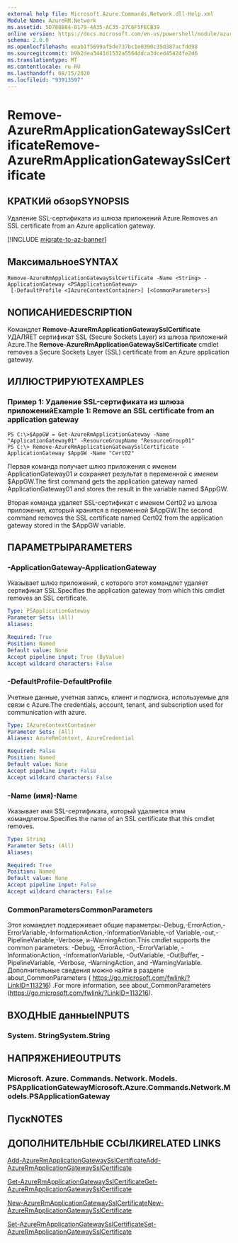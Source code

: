 ```yaml
---
external help file: Microsoft.Azure.Commands.Network.dll-Help.xml
Module Name: AzureRM.Network
ms.assetid: 5D788B84-0179-4A35-AC35-27C6F5FECB39
online version: https://docs.microsoft.com/en-us/powershell/module/azurerm.network/remove-azurermapplicationgatewaysslcertificate
schema: 2.0.0
ms.openlocfilehash: eeab1f5699af5de737bc1e0390c35d387acfdd98
ms.sourcegitcommit: b9b2dea3441d1532a5564ddca3dced45424fe2d6
ms.translationtype: MT
ms.contentlocale: ru-RU
ms.lasthandoff: 08/15/2020
ms.locfileid: "93913597"
---
```

# <span data-ttu-id="16659-101">Remove-AzureRmApplicationGatewaySslCertificate</span><span class="sxs-lookup"><span data-stu-id="16659-101">Remove-AzureRmApplicationGatewaySslCertificate</span></span>

## <span data-ttu-id="16659-102">КРАТКИй обзор</span><span class="sxs-lookup"><span data-stu-id="16659-102">SYNOPSIS</span></span>
<span data-ttu-id="16659-103">Удаление SSL-сертификата из шлюза приложений Azure.</span><span class="sxs-lookup"><span data-stu-id="16659-103">Removes an SSL certificate from an Azure application gateway.</span></span>

[!INCLUDE [migrate-to-az-banner](../../includes/migrate-to-az-banner.md)]

## <span data-ttu-id="16659-104">Максимальное</span><span class="sxs-lookup"><span data-stu-id="16659-104">SYNTAX</span></span>

```
Remove-AzureRmApplicationGatewaySslCertificate -Name <String> -ApplicationGateway <PSApplicationGateway>
 [-DefaultProfile <IAzureContextContainer>] [<CommonParameters>]
```

## <span data-ttu-id="16659-105">NОПИСАНИЕ</span><span class="sxs-lookup"><span data-stu-id="16659-105">DESCRIPTION</span></span>
<span data-ttu-id="16659-106">Командлет **Remove-AzureRmApplicationGatewaySslCertificate** УДАЛЯЕТ сертификат SSL (Secure Sockets Layer) из шлюза приложений Azure.</span><span class="sxs-lookup"><span data-stu-id="16659-106">The **Remove-AzureRmApplicationGatewaySslCertificate** cmdlet removes a Secure Sockets Layer (SSL) certificate from an Azure application gateway.</span></span>

## <span data-ttu-id="16659-107">ИЛЛЮСТРИРУЮТ</span><span class="sxs-lookup"><span data-stu-id="16659-107">EXAMPLES</span></span>

### <span data-ttu-id="16659-108">Пример 1: Удаление SSL-сертификата из шлюза приложений</span><span class="sxs-lookup"><span data-stu-id="16659-108">Example 1: Remove an SSL certificate from an application gateway</span></span>
```
PS C:\>$AppGW = Get-AzureRmApplicationGateway -Name "ApplicationGateway01" -ResourceGroupName "ResourceGroup01"
PS C:\> Remove-AzureRmApplicationGatewaySslCertificate -ApplicationGateway $AppGW -Name "Cert02"
```

<span data-ttu-id="16659-109">Первая команда получает шлюз приложения с именем ApplicationGateway01 и сохраняет результат в переменной с именем $AppGW.</span><span class="sxs-lookup"><span data-stu-id="16659-109">The first command gets the application gateway named ApplicationGateway01 and stores the result in the variable named $AppGW.</span></span>

<span data-ttu-id="16659-110">Вторая команда удаляет SSL-сертификат с именем Cert02 из шлюза приложения, который хранится в переменной $AppGW.</span><span class="sxs-lookup"><span data-stu-id="16659-110">The second command removes the SSL certificate named Cert02 from the application gateway stored in the $AppGW variable.</span></span>

## <span data-ttu-id="16659-111">ПАРАМЕТРЫ</span><span class="sxs-lookup"><span data-stu-id="16659-111">PARAMETERS</span></span>

### <span data-ttu-id="16659-112">-ApplicationGateway</span><span class="sxs-lookup"><span data-stu-id="16659-112">-ApplicationGateway</span></span>
<span data-ttu-id="16659-113">Указывает шлюз приложений, с которого этот командлет удаляет сертификат SSL.</span><span class="sxs-lookup"><span data-stu-id="16659-113">Specifies the application gateway from which this cmdlet removes an SSL certificate.</span></span>

```yaml
Type: PSApplicationGateway
Parameter Sets: (All)
Aliases: 

Required: True
Position: Named
Default value: None
Accept pipeline input: True (ByValue)
Accept wildcard characters: False
```

### <span data-ttu-id="16659-114">-DefaultProfile</span><span class="sxs-lookup"><span data-stu-id="16659-114">-DefaultProfile</span></span>
<span data-ttu-id="16659-115">Учетные данные, учетная запись, клиент и подписка, используемые для связи с Azure.</span><span class="sxs-lookup"><span data-stu-id="16659-115">The credentials, account, tenant, and subscription used for communication with azure.</span></span>

```yaml
Type: IAzureContextContainer
Parameter Sets: (All)
Aliases: AzureRmContext, AzureCredential

Required: False
Position: Named
Default value: None
Accept pipeline input: False
Accept wildcard characters: False
```

### <span data-ttu-id="16659-116">-Name (имя)</span><span class="sxs-lookup"><span data-stu-id="16659-116">-Name</span></span>
<span data-ttu-id="16659-117">Указывает имя SSL-сертификата, который удаляется этим командлетом.</span><span class="sxs-lookup"><span data-stu-id="16659-117">Specifies the name of an SSL certificate that this cmdlet removes.</span></span>

```yaml
Type: String
Parameter Sets: (All)
Aliases: 

Required: True
Position: Named
Default value: None
Accept pipeline input: False
Accept wildcard characters: False
```

### <span data-ttu-id="16659-118">CommonParameters</span><span class="sxs-lookup"><span data-stu-id="16659-118">CommonParameters</span></span>
<span data-ttu-id="16659-119">Этот командлет поддерживает общие параметры:-Debug,-ErrorAction,-ErrorVariable,-InformationAction,-InformationVariable,-of Variable,-out,-PipelineVariable,-Verbose, и-WarningAction.</span><span class="sxs-lookup"><span data-stu-id="16659-119">This cmdlet supports the common parameters: -Debug, -ErrorAction, -ErrorVariable, -InformationAction, -InformationVariable, -OutVariable, -OutBuffer, -PipelineVariable, -Verbose, -WarningAction, and -WarningVariable.</span></span> <span data-ttu-id="16659-120">Дополнительные сведения можно найти в разделе about_CommonParameters ( https://go.microsoft.com/fwlink/?LinkID=113216) .</span><span class="sxs-lookup"><span data-stu-id="16659-120">For more information, see about_CommonParameters (https://go.microsoft.com/fwlink/?LinkID=113216).</span></span>

## <span data-ttu-id="16659-121">ВХОДНЫЕ данные</span><span class="sxs-lookup"><span data-stu-id="16659-121">INPUTS</span></span>

### <span data-ttu-id="16659-122">System. String</span><span class="sxs-lookup"><span data-stu-id="16659-122">System.String</span></span>

## <span data-ttu-id="16659-123">НАПРЯЖЕНИЕ</span><span class="sxs-lookup"><span data-stu-id="16659-123">OUTPUTS</span></span>

### <span data-ttu-id="16659-124">Microsoft. Azure. Commands. Network. Models. PSApplicationGateway</span><span class="sxs-lookup"><span data-stu-id="16659-124">Microsoft.Azure.Commands.Network.Models.PSApplicationGateway</span></span>

## <span data-ttu-id="16659-125">Пуск</span><span class="sxs-lookup"><span data-stu-id="16659-125">NOTES</span></span>

## <span data-ttu-id="16659-126">ДОПОЛНИТЕЛЬНЫЕ ССЫЛКИ</span><span class="sxs-lookup"><span data-stu-id="16659-126">RELATED LINKS</span></span>

[<span data-ttu-id="16659-127">Add-AzureRmApplicationGatewaySslCertificate</span><span class="sxs-lookup"><span data-stu-id="16659-127">Add-AzureRmApplicationGatewaySslCertificate</span></span>](./Add-AzureRmApplicationGatewaySslCertificate.md)

[<span data-ttu-id="16659-128">Get-AzureRmApplicationGatewaySslCertificate</span><span class="sxs-lookup"><span data-stu-id="16659-128">Get-AzureRmApplicationGatewaySslCertificate</span></span>](./Get-AzureRmApplicationGatewaySslCertificate.md)

[<span data-ttu-id="16659-129">New-AzureRmApplicationGatewaySslCertificate</span><span class="sxs-lookup"><span data-stu-id="16659-129">New-AzureRmApplicationGatewaySslCertificate</span></span>](./New-AzureRmApplicationGatewaySslCertificate.md)

[<span data-ttu-id="16659-130">Set-AzureRmApplicationGatewaySslCertificate</span><span class="sxs-lookup"><span data-stu-id="16659-130">Set-AzureRmApplicationGatewaySslCertificate</span></span>](./Set-AzureRmApplicationGatewaySslCertificate.md)


